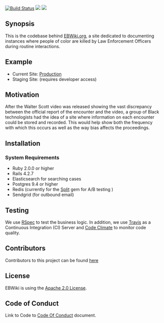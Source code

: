 <p><a href="https://travis-ci.org/BOWiki/BOW"><img src="https://travis-ci.org/BOWiki/BOW.svg?branch=master" alt="Build Status" style="max-width:100%;"></a>  <a href="https://codeclimate.com/github/BOWiki/BOW"><img src="https://codeclimate.com/github/BOWiki/BOW/badges/gpa.svg" /></a> <a href="https://codeclimate.com/github/BOWiki/BOW/coverage"><img src="https://codeclimate.com/github/BOWiki/BOW/badges/coverage.svg" /></a></p>

## Synopsis

This is the codebase behind [EBWiki.org](http://ebwiki.org), a site dedicated to documenting instances where people of color are killed by Law Enforcement Officers during routine interactions.

## Example

* Current Site: [Production](http://ebwiki.org)
* Staging Site: (requires developer access)

## Motivation

After the Walter Scott video was released showing the vast discrepancy between the official report of the encounter and the video, a group of Black technologists had the idea of a site where information on each encounter could be stored and recorded. This would help show both the frequency with which this occurs as well as the way bias affects the proceedings.

## Installation

### System Requirements

* Ruby 2.0.0 or higher
* Rails 4.2.7
* Elasticsearch for searching cases
* Postgres 9.4 or higher
* Redis (currently for the [Split](https://github.com/splitrb/split) gem for A/B testing )
* Sendgrid (for outbound email)

## Testing

We use [RSpec](https://relishapp.com/rspec) to test the business logic. In addition, we use [Travis](https://travis-ci.org/BOWiki/BOW/) as a Continuous Integration (CI) Server and [Code Climate](https://codeclimate.com/github/BOWiki/BOW) to monitor code quality.

## Contributors

Contributors to this project can be found [here](https://github.com/BOWiki/BOW/graphs/contributors)

## License

EBWiki is using the [Apache 2.0 License](LICENSE.txt).

## Code of Conduct

Link to Code to [Code Of Conduct](docs/CODE_OF_CONDUCT.md) document.